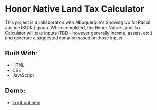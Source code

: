 # Honor Native Land Tax Calculator

This project is a collaboration with Albuquerque's Showing Up for Racial Justice (SURJ) group. When completed, the Honor Native Land Tax Calculator will take inputs (TBD - however generally income, assets, etc.) and generate a suggested donation based on those inputs. 

## Built With:
* HTML
* CSS
* JavaScript

## Demo:
* [Try it out here](https://natalie-poulson.github.io/hnlt-calculator/)
